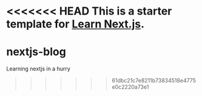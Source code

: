 <<<<<<< HEAD
This is a starter template for [Learn Next.js](https://nextjs.org/learn).
=======
# nextjs-blog
Learning nextjs in a hurry
>>>>>>> 61dbc21c7e8211b73834518e4775e0c2220a73e1
